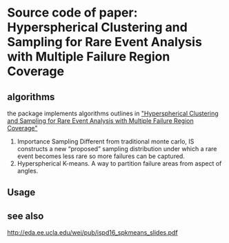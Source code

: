 # Source code of paper: Hyperspherical Clustering and Sampling for Rare Event Analysis with Multiple Failure Region Coverage
## algorithms
the package implements algorithms outlines in ["Hyperspherical Clustering and Sampling for Rare Event Analysis with Multiple Failure Region Coverage"](http://eda.ee.ucla.edu/pub/C164.pdf)
1. Importance Sampling
Different from traditional monte carlo, IS constructs a new “proposed” sampling distribution under which a rare event becomes less rare so more failures can be captured.
2. Hyperspherical K-means.
A way to partition failure areas from aspect of angles.
## Usage

## see also
http://eda.ee.ucla.edu/wei/pub/ispd16_spkmeans_slides.pdf
